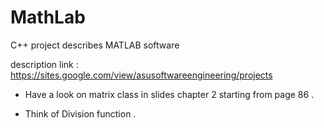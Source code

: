 # MathLab

C++ project describes MATLAB software 


description link : https://sites.google.com/view/asusoftwareengineering/projects


 - Have a look on matrix class in slides chapter 2 starting from page 86 .
 
 - Think of Division function .



